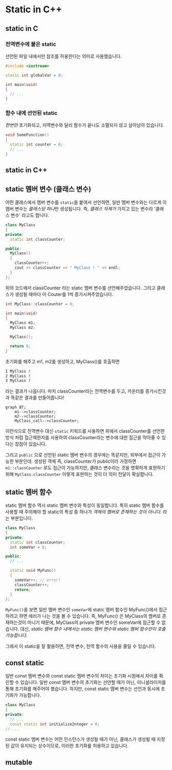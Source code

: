 # Static in C++

## static in C

### 전역변수에 붙은 static

선언된 파일 내에서만 참조를 허용한다는 의미로 사용했습니다.

```cpp
#include <iostream>

static int globalVar = 0;

int main(void)
{
  // ...
}
```

### 함수 내에 선언된 static

*한번만* 초기화되고, 지역변수와 달리 함수가 끝나도 소멸되지 않고 살아남아 있습니다.

```cpp
void SomeFunction()
{
  static int counter = 0;
  // ...
}
```

## static in C++

## static 멤버 변수 (클래스 변수)

어떤 클래스에서 멤버 변수를 `static`을 붙여서 선언하면, 일반 멤버 변수와는 다르게 이 멤버 변수는 *클래스당 하나*만 생성됩니다. 즉, *클래스 자체가* 가지고 있는 변수라 '클래스 변수' 라고도 합니다.

```cpp
class MyClass
{
private:
  static int classCounter;

public:
  MyClass()
  {
    classCounter++;
    cout << classCounter << " MyClass ! " << endl;
  }
};
```

위의 코드에서 classCounter 라는 static 멤버 변수를 선언해주었습니다. 그리고 클래스가 생성될 때마다 이 Couter를 1씩 증가시켜주었습니다.

```cpp
int MyClass::classCounter = 0;

int main(void)
{
  MyClass m1;
  MyClass m2;

  MyClass();

  return 0;
}
```

초기화를 해주고 m1, m2를 생성하고, MyClass()를 호출하면

```markdown
1 MyClass ! 
2 MyClass !
3 MyClass !
```

라는 결과가 나옵니다. 마치 classCounter라는 전역변수를 두고, 카운터를 증가시킨것과 똑같은 결과를 만들어줍니다!

```mermaid
graph BT;
    m1-->classCounter;
    m2-->classCounter;
    MyClass_call-->classCounter;
```

이런식으로 전역변수 대신 `static` 키워드를 사용하면 위에서 classCounter를 선언한 방식 처럼 접근제한자를 사용하여 classCounter라는 변수에 대한 접근을 막아줄 수 있다는 장점이 있습니다.

그리고 `public` 으로 선언된 static 멤버 변수의 경우에는 똑같지만, 외부에서 접근이 가능한 부분인데. 생성된 객체 즉, classCounter가 public이라 가정하면 `m1::classCounter` 로도 접근이 가능하지만, 클래스 변수라는 것을 명확하게 표현하기 위해 `MyClass:classCounter` 이렇게 표현하는 것이 더 의미 전달이 확실합니다.

## static 멤버 함수

static 멤버 함수 역시 static 멤버 변수와 특성이 동일합니다. 특히 static 멤버 함수를 사용할 때 주의해야 할 static의 특성 중 하나가 *객체의 멤버로 존재하는 것이 아니다.* 라는 부분입니다.

```cpp
class MyClass
{
private:
  static int classCounter;
  int someVar = 0;

public:
  // ...

  static void MyFunc()
  {
    someVar++; // error!
    classCounter++;
    return;
  }
};
```

`MyFunc()`을 보면 일반 멤버 변수인 `someVar`에 static 멤버 함수인 MyFunc()에서 접근하려고 하면 에러가 나는 것을 볼 수 있습니다. 즉, MyFunc() 은 MyClass의 멤버로 존재하는것이 아니기 때문에, MyClass의 private 멤버 변수인 someVar에 접근할 수 없습니다.
대신, *static 멤버 함수 내에서는 static 멤버 변수와 static 멤버 함수만이 호출 가능합니다.*

그래서 이 static을 잘 활용하면, 전역 변수, 전역 함수의 사용을 줄일 수 있습니다.

## const static

일반 const 멤버 변수와 const static 멤버 변수의 차이는 초기화 시점에서 차이를 확인할 수 있습니다.
일반 const 멤버 변수의 초기화는 선언할 때가 아닌, 이니셜라이저를 통해 초기화를 해주어야 했습니다. 하지만, const static 멤버 변수는 선언과 동시에 초기화가 가능합니다.

```cpp
class MyClass
{
private:
  // ...
  const static int initializeInteger = 0;
// ...
```

const static 멤버 변수는 어떤 인스턴스가 생성될 때가 아닌, 클래스가 생성될 때 지정된 값이 유지되는 상수이므로, 이러한 초기화를 허용하고 있습니다.

## mutable
